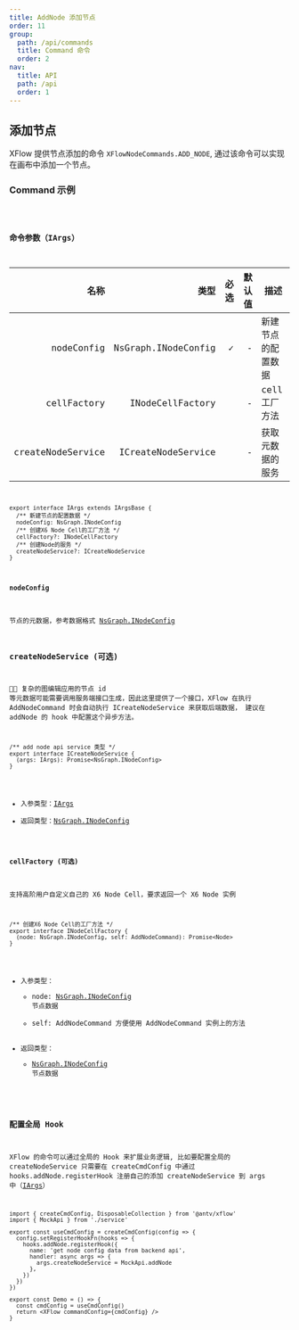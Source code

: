 ```yaml
---
title: AddNode 添加节点
order: 11
group:
  path: /api/commands
  title: Command 命令
  order: 2
nav:
  title: API
  path: /api
  order: 1
---
```


## 添加节点

XFlow 提供节点添加的命令 `XFlowNodeCommands.ADD_NODE`, 通过该命令可以实现在画布中添加一个节点。

### Command 示例

<code src="./demos/index.tsx" classname="cmd-demo" />

### 命令参数（IArgs）

|              名称 |                类型 | 必选 | 默认值 | 描述               |
| ----------------: | ------------------: | ---: | -----: | ------------------ |
|        nodeConfig | NsGraph.INodeConfig |    ✓ |      - | 新建节点的配置数据 |
|       cellFactory |    INodeCellFactory |      |      - | cell 工厂方法      |
| createNodeService |  ICreateNodeService |      |      - | 获取元数据的服务   |

```tsx | pure
export interface IArgs extends IArgsBase {
  /** 新建节点的配置数据 */
  nodeConfig: NsGraph.INodeConfig
  /** 创建X6 Node Cell的工厂方法 */
  cellFactory?: INodeCellFactory
  /** 创建Node的服务 */
  createNodeService?: ICreateNodeService
}
```

#### nodeConfig

节点的元数据，参考数据格式 [NsGraph.INodeConfig](/docs/api/interface#inodeconfig)

### createNodeService (可选)

 复杂的图编辑应用的节点 id 等元数据可能需要调用服务端接口生成，因此这里提供了一个接口，XFlow 在执行 AddNodeCommand 时会自动执行 ICreateNodeService 来获取后端数据，
建议在 addNode 的 hook 中配置这个异步方法。

```tsx | pure
/** add node api service 类型 */
export interface ICreateNodeService {
  (args: IArgs): Promise<NsGraph.INodeConfig>
}
```

- 入参类型：[IArgs](#命令参数iargs)
- 返回类型：[NsGraph.INodeConfig](/docs/api/interface#inodeconfig)

#### cellFactory (可选)

支持高阶用户自定义自己的 X6 Node Cell，要求返回一个 X6 Node 实例

```tsx | pure
/** 创建X6 Node Cell的工厂方法 */
export interface INodeCellFactory {
  (node: NsGraph.INodeConfig, self: AddNodeCommand): Promise<Node>
}
```

- 入参类型：
  - node: [NsGraph.INodeConfig](/docs/api/interface#inodeconfig) 节点数据
  - self: AddNodeCommand 方便使用 AddNodeCommand 实例上的方法
- 返回类型：
  - [NsGraph.INodeConfig](/docs/api/interface#inodeconfig) 节点数据

### 配置全局 Hook

XFlow 的命令可以通过全局的 Hook 来扩展业务逻辑, 比如要配置全局的 createNodeService 只需要在 createCmdConfig 中通过 hooks.addNode.registerHook 注册自己的添加 createNodeService 到 args 中（[IArgs](#命令参数iargs)）

```tsx | pure
import { createCmdConfig, DisposableCollection } from '@antv/xflow'
import { MockApi } from './service'

export const useCmdConfig = createCmdConfig(config => {
  config.setRegisterHookFn(hooks => {
    hooks.addNode.registerHook({
      name: 'get node config data from backend api',
      handler: async args => {
        args.createNodeService = MockApi.addNode
      },
    })
  })
})

export const Demo = () => {
  const cmdConfig = useCmdConfig()
  return <XFlow commandConfig={cmdConfig} />
}
```
